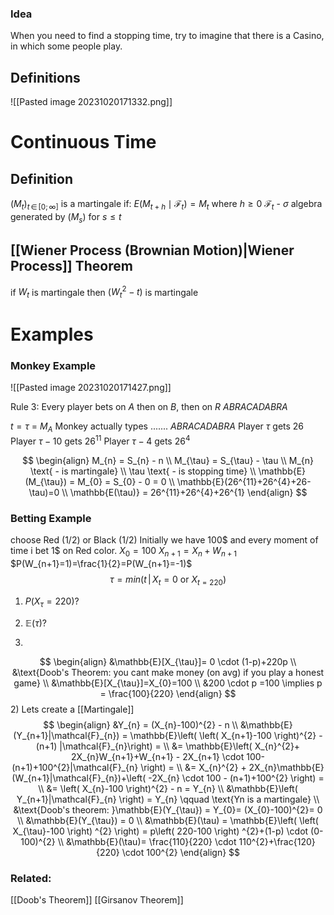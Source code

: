 
### Idea
When you need to find a stopping time, try to imagine that there is a Casino, in which some people play.

## Definitions

![[Pasted image 20231020171332.png]]


# Continuous Time
## Definition
$\left( M_{t} \right)_{t\, \in \, [0;\infty]}$ is a martingale if: 
	$E(M_{t+h} \mid \mathcal{F}_{t})  = M_{t}$         where $h\geq 0$
	$\mathcal{F}_{t}$ - $\sigma$ algebra generated by $(M_{s}) \text{ for } s\leq t$

## [[Wiener Process (Brownian Motion)|Wiener Process]] Theorem
if $W_t$ is martingale
then $(W_t^2 -t)$ is martingale











# Examples

### Monkey Example
![[Pasted image 20231020171427.png]]

Rule 3: 
Every player bets on $A$ then on $B$, then on $R$ $ABRACADABRA$

$t = \tau$ = $M_{A}$
Monkey actually types .......  $ABRACADABRA$
Player $\tau$ gets $26$
Player $\tau - 10$ gets $26^{11}$
Player $\tau-4$ gets $26^{4}$

$$
\begin{align}
M_{n} = S_{n} - n \\
M_{\tau} = S_{\tau} - \tau \\
M_{n} \text{ - is martingale} \\
\tau \text{ - is stopping time} \\
\mathbb{E}(M_{\tau}) = M_{0} = S_{0} - 0 = 0 \\
\mathbb{E}(26^{11}+26^{4}+26-\tau)=0 \\
\mathbb{E(\tau)} = 26^{11}+26^{4}+26^{1}
\end{align}
$$

### Betting Example

choose Red (1/2) or Black (1/2)
Initially we have 100$
and every moment of time i bet 1$ on Red color.
$X_{0} = 100$ 
$X_{n+1}=X_{n}+W_{n+1}$             $P(W_{n+1}=1)=\frac{1}{2}=P(W_{n+1}=-1)$
$$
\tau = min(t\,|\,X_{t}=0 \text{ or }X_{t=220})
$$
1) $P(X_{\tau}=220)$?
2) $\mathbb{E}(\tau)$?

1)
$$
\begin{align}
&\mathbb{E}[X_{\tau}]= 0 \cdot (1-p)+220p \\
&\text{Doob's Theorem: you cant make money (on avg) if you play a honest game} \\
&\mathbb{E}[X_{\tau}]=X_{0}=100 \\
&200 \cdot p =100 \implies p = \frac{100}{220}
\end{align} 
$$
2)
Lets create a [[Martingale]] 
$$
\begin{align}
&Y_{n} = (X_{n}-100)^{2} - n  \\
&\mathbb{E}(Y_{n+1}|\mathcal{F}_{n}) = \mathbb{E}\left( \left( X_{n+1}-100 \right)^{2} - (n+1) |\mathcal{F}_{n}\right) = \\
&= \mathbb{E}\left( X_{n}^{2}+ 2X_{n}W_{n+1}+W_{n+1} - 2X_{n+1} \cdot 100-(n+1)+100^{2}|\mathcal{F}_{n} \right) = \\
&= X_{n}^{2} + 2X_{n}\mathbb{E}(W_{n+1}|\mathcal{F}_{n})+\left( -2X_{n}  \cdot  100 - (n+1)+100^{2} \right) = \\
&= \left( X_{n}-100 \right)^{2} - n = Y_{n} \\
&\mathbb{E}\left( Y_{n+1}|\mathcal{F}_{n} \right) = Y_{n} \qquad \text{Yn is a martingale} \\
&\text{Doob's theorem: }\mathbb{E}(Y_{\tau}) = Y_{0}= (X_{0}-100)^{2}= 0 \\
&\mathbb{E}(Y_{\tau}) = 0 \\
&\mathbb{E}(\tau) = \mathbb{E}\left( \left( X_{\tau}-100 \right) ^{2} \right)   = p\left( 220-100 \right) ^{2}+(1-p) \cdot (0-100)^{2} \\
&\mathbb{E}(\tau)= \frac{110}{220} \cdot 110^{2}+\frac{120}{220} \cdot 100^{2} 
\end{align}
$$


### Related:
[[Doob's Theorem]]
[[Girsanov Theorem]]
